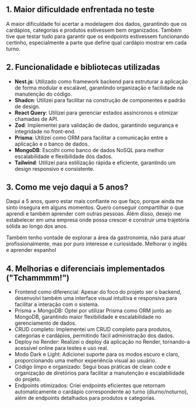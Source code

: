 ## 1. Maior dificuldade enfrentada no teste

A maior dificuldade foi acertar a modelagem dos dados, garantindo que os cardápios, categorias e produtos estivessem bem organizados. Também tive que testar tudo para garantir que os endpoints estivessem funcionando certinho, especialmente a parte que define qual cardápio mostrar em cada turno.

## 2. Funcionalidade e bibliotecas utilizadas

- **Nest.js**: Utilizado como framework backend para estruturar a aplicação de forma modular e escalável, garantindo organização e facilidade na manutenção do código.
- **Shadcn**: Utilizei para facilitar na construção de componentes e padrão de design.
- **React Query**: Utilizei para gerenciar estados assíncronos e otimizar chamadas de API.
- **Zod**: Implementei para validação de dados, garantindo segurança e integridade no front-end.
- **Prisma**: Utilizei como ORM para facilitar a comunicação entre a aplicação e o banco de dados.
- **MongoDB**: Escolhi como banco de dados NoSQL para melhor escalabilidade e flexibilidade dos dados.
- **Tailwind**: Utilizei para estilização rápida e eficiente, garantindo um design responsivo e consistente.

## 3. Como me vejo daqui a 5 anos?

Daqui a 5 anos, quero estar mais confiante no que faço, porque ainda me sinto insegura em alguns momentos. Quero conseguir compartilhar o que aprendi e também aprender com outras pessoas. Além disso, desejo me estabelecer em uma empresa onde possa crescer e construir uma trajetória sólida ao longo dos anos.

Também tenho vontade de explorar a área da gastronomia, não para atuar profissionalmente, mas por puro interesse e curiosidade.
Melhorar o inglês e aprender espanhol

## 4. Melhorias e diferenciais implementados ("Tchammmm!")

- Frontend como diferencial: Apesar do foco do projeto ser o backend, desenvolvi também uma interface visual intuitiva e responsiva para facilitar a interação com o sistema.
- Prisma + MongoDB: Optei por utilizar Prisma como ORM junto ao MongoDB, garantindo maior flexibilidade e escalabilidade no gerenciamento de dados.
- CRUD completo: Implementei um CRUD completo para produtos, categorias e cardápios, permitindo fácil administração dos dados.
- Deploy no Render: Realizei o deploy da aplicação no Render, tornando-a acessível online para testes e uso real.
- Modo Dark e Light: Adicionei suporte para os modos escuro e claro, proporcionando uma melhor experiência visual ao usuário.
- Código limpo e organizado: Segui boas práticas de clean code e organização de diretórios para facilitar a manutenção e escalabilidade do projeto.
- Endpoints otimizados: Criei endpoints eficientes que retornam automaticamente o cardápio correspondente ao turno (diurno/noturno), além de endpoints detalhados para produtos e categorias.

